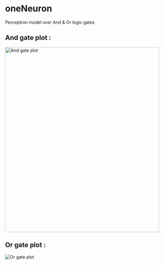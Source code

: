# oneNeuron

Perceptron model over And & Or logic gates

## And gate plot :
<img src="oneNeuron/plots/and.png" alt="And gate plot" width="500" height="600">

## Or gate plot :
![Or gate plot](oneNeuron/plots/OR.png)
